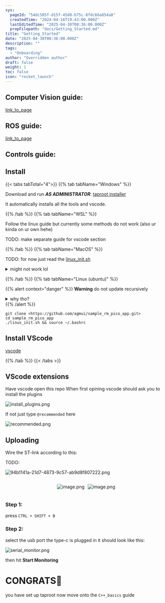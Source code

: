 ```yaml
---
sys:
  pageId: "54dc585f-d15f-45d0-b75c-8fdc66a854a8"
  createdTime: "2024-04-16T19:43:00.000Z"
  lastEditedTime: "2025-04-30T00:36:00.000Z"
  propFilepath: "docs/Getting_Started.md"
title: "Getting_Started"
date: "2025-04-30T00:36:00.000Z"
description: ""
tags:
  - "Onboarding"
author: "Overridden author"
draft: false
weight: 1
toc: false
icon: "rocket_launch"
---
```


## Computer Vision guide:

[link_to_page](86d45bc0-388b-4d26-8848-44f255f73d0e)

## ROS guide:

[link_to_page](3c76c1de-ec8f-46d6-8b0a-294005edc2d5)

## Controls guide:

## Install

{{< tabs tabTotal="4">}}
{{% tab tabName="Windows" %}}

Download and run _**AS ADMINISTRATOR**_: [taproot installer](https://github.com/Thornbots/TeachingFreshies/releases/tag/1.0)

It automatically installs all the tools and vscode.

{{% /tab %}}
{{% tab tabName="WSL" %}}

Follow the linux guide but currently some methods do not work (also ur kinda on ur own hehe)

TODO: make separate guide for vscode section

{{% /tab %}}
{{% tab tabName="MacOS" %}}

TODO: for now just read the [linux_init.sh](https://github.com/agmui/sample_rm_pico_app/blob/main/linux_init.sh)

<details>
<summary>might not work lol</summary>

`brew install libusb pkg-config`

Next install: [vscode](https://code.visualstudio.com/Download)

</details>

{{% /tab %}}
{{% tab tabName="Linux (ubuntu)" %}}

{{% alert context="danger" %}}
**Warning** do not update recursively
<details>
<summary>why tho?</summary>
There are some submodules that may go on for a while (like tinyusb) and I highly
recommend you don't need to get them.
If you want to see what submodules I update just look in `linux_init.sh`
</details>
{{% /alert %}}

```shell
git clone <https://github.com/agmui/sample_rm_pico_app.git>
cd sample_rm_pico_app
./linux_init.sh && source ~/.bashrc
```

## Install VScode

[vscode](https://code.visualstudio.com/Download)

{{% /tab %}}
{{< /tabs >}}

## VScode extensions

Have vscode open this repo
When first opining vscode should ask you to install the plugins

![install_plugins.png](https://prod-files-secure.s3.us-west-2.amazonaws.com/d518164a-d88e-44d1-a4ee-3adb3bd8bce0/89bd30f0-1825-4e77-867b-0a41ce370880/install_plugins.png?X-Amz-Algorithm=AWS4-HMAC-SHA256&X-Amz-Content-Sha256=UNSIGNED-PAYLOAD&X-Amz-Credential=ASIAZI2LB466RUKIKBPJ%2F20250802%2Fus-west-2%2Fs3%2Faws4_request&X-Amz-Date=20250802T230902Z&X-Amz-Expires=3600&X-Amz-Security-Token=IQoJb3JpZ2luX2VjEOX%2F%2F%2F%2F%2F%2F%2F%2F%2F%2FwEaCXVzLXdlc3QtMiJGMEQCIBS%2FaWf4x4dGSKEpYZ2aoHLYQ4DkfuzLNjlgS6bzlyE0AiAz7BTuka6rpU1jebOeyxbtWTmvfksNBlgjWwch%2BLYKWir%2FAwgeEAAaDDYzNzQyMzE4MzgwNSIM%2FDYFMS6wFzaf8fXvKtwDo7rfmmepUgopGIHDPH8qaItQlBqS8tVZLjrvcUvsbBtSNzLAbm4ybeSaGWgUeV6LOe6lHO%2FGth1m2RgWLmnZBXa6AhxZzMxfwdfxdn1wByJ701K%2BT%2FNdgNM9rrJgnNNE4YbPaOd0N4vakfCDrkGt8UYLx58hIkxMT32EbKs8z5KOb0dvk%2B7w5ZLDFq4XOCIXXD4Hcy7Hjy4GSc%2B%2BnQHh2zfkFjUDuNOpZJR4VN0JiFYqnB3Jgy9EcCTjhIEq7SofQGRlzr8PlrFGGahLUdsCNzOytKwA1XIYAkK2bn2qa%2FQO0OoycM3p6vWqUwNBMKsqyxRl4nsq5Ml3HrmfIOpKHNz%2BVOrcRQuexiQByb1ebmy7fm%2F4miduiXYRlfvHaXM%2BefnEEwAtSRtryiD9ByXvh0i%2BAfCwWX3I6Q%2FB%2B030kq%2B0DGgMTsGC2uFO6NxiUgAar%2BkZIbL6IAV2x0pBa9BzyqMA1RuE3z4ijufIvkzgGKMzRCuccplQvBS3zcyCK8sDrYTwOwqPFl8o1DpNlZajpQk3MsO4PdWypP4Viv89xll2s%2F06k5heyH%2F2Q6skGWb4ih1gKLB37y8mw%2FnrUOGqDqeY2EqaL26PoXvnnniF%2F2jfGbySna4yX8UYu3ow2YC6xAY6pgHJIAoc%2Bpu8DyN4R358J9mVpoZ2HvnQqFdDfKTEbCdfNBU3pCnhS2UfexdKT7WUAnBWzhhOSi5L%2B%2FM5OevAbDdistF32F6tAtRCj7kSbkt%2BS1EjfzUq9pFgKb5o66QzhbvkuEDedl55xHdD4G%2BSJlyuRBQb%2F2sNauE0Draz8tudQm4oJliCDse0BLYH5KhJf4T5EzYTIKpXfzXlpdxqeHyY6uwz0iYY&X-Amz-Signature=115250c9ddccacf5ca26d688667231caf0966b3e1a760b2a844728addcda980c&X-Amz-SignedHeaders=host&x-amz-checksum-mode=ENABLED&x-id=GetObject)

If not just type `@recommended` here  

![recommended.png](https://prod-files-secure.s3.us-west-2.amazonaws.com/d518164a-d88e-44d1-a4ee-3adb3bd8bce0/61e661e9-5d85-4dfc-be0d-8d2097a5e793/recommended.png?X-Amz-Algorithm=AWS4-HMAC-SHA256&X-Amz-Content-Sha256=UNSIGNED-PAYLOAD&X-Amz-Credential=ASIAZI2LB466RUKIKBPJ%2F20250802%2Fus-west-2%2Fs3%2Faws4_request&X-Amz-Date=20250802T230902Z&X-Amz-Expires=3600&X-Amz-Security-Token=IQoJb3JpZ2luX2VjEOX%2F%2F%2F%2F%2F%2F%2F%2F%2F%2FwEaCXVzLXdlc3QtMiJGMEQCIBS%2FaWf4x4dGSKEpYZ2aoHLYQ4DkfuzLNjlgS6bzlyE0AiAz7BTuka6rpU1jebOeyxbtWTmvfksNBlgjWwch%2BLYKWir%2FAwgeEAAaDDYzNzQyMzE4MzgwNSIM%2FDYFMS6wFzaf8fXvKtwDo7rfmmepUgopGIHDPH8qaItQlBqS8tVZLjrvcUvsbBtSNzLAbm4ybeSaGWgUeV6LOe6lHO%2FGth1m2RgWLmnZBXa6AhxZzMxfwdfxdn1wByJ701K%2BT%2FNdgNM9rrJgnNNE4YbPaOd0N4vakfCDrkGt8UYLx58hIkxMT32EbKs8z5KOb0dvk%2B7w5ZLDFq4XOCIXXD4Hcy7Hjy4GSc%2B%2BnQHh2zfkFjUDuNOpZJR4VN0JiFYqnB3Jgy9EcCTjhIEq7SofQGRlzr8PlrFGGahLUdsCNzOytKwA1XIYAkK2bn2qa%2FQO0OoycM3p6vWqUwNBMKsqyxRl4nsq5Ml3HrmfIOpKHNz%2BVOrcRQuexiQByb1ebmy7fm%2F4miduiXYRlfvHaXM%2BefnEEwAtSRtryiD9ByXvh0i%2BAfCwWX3I6Q%2FB%2B030kq%2B0DGgMTsGC2uFO6NxiUgAar%2BkZIbL6IAV2x0pBa9BzyqMA1RuE3z4ijufIvkzgGKMzRCuccplQvBS3zcyCK8sDrYTwOwqPFl8o1DpNlZajpQk3MsO4PdWypP4Viv89xll2s%2F06k5heyH%2F2Q6skGWb4ih1gKLB37y8mw%2FnrUOGqDqeY2EqaL26PoXvnnniF%2F2jfGbySna4yX8UYu3ow2YC6xAY6pgHJIAoc%2Bpu8DyN4R358J9mVpoZ2HvnQqFdDfKTEbCdfNBU3pCnhS2UfexdKT7WUAnBWzhhOSi5L%2B%2FM5OevAbDdistF32F6tAtRCj7kSbkt%2BS1EjfzUq9pFgKb5o66QzhbvkuEDedl55xHdD4G%2BSJlyuRBQb%2F2sNauE0Draz8tudQm4oJliCDse0BLYH5KhJf4T5EzYTIKpXfzXlpdxqeHyY6uwz0iYY&X-Amz-Signature=95085b17a7abc3d92a5d3582555e07d36502ef0a5761c4ac18d60139ab19734e&X-Amz-SignedHeaders=host&x-amz-checksum-mode=ENABLED&x-id=GetObject)

## Uploading

Wire the ST-link according to this:

TODO:

![94b1141a-21d7-4873-9c57-ab9d8f807222.png](https://prod-files-secure.s3.us-west-2.amazonaws.com/d518164a-d88e-44d1-a4ee-3adb3bd8bce0/e5fad17d-ab82-4300-9f4c-505ab4b1202c/94b1141a-21d7-4873-9c57-ab9d8f807222.png?X-Amz-Algorithm=AWS4-HMAC-SHA256&X-Amz-Content-Sha256=UNSIGNED-PAYLOAD&X-Amz-Credential=ASIAZI2LB466RUKIKBPJ%2F20250802%2Fus-west-2%2Fs3%2Faws4_request&X-Amz-Date=20250802T230902Z&X-Amz-Expires=3600&X-Amz-Security-Token=IQoJb3JpZ2luX2VjEOX%2F%2F%2F%2F%2F%2F%2F%2F%2F%2FwEaCXVzLXdlc3QtMiJGMEQCIBS%2FaWf4x4dGSKEpYZ2aoHLYQ4DkfuzLNjlgS6bzlyE0AiAz7BTuka6rpU1jebOeyxbtWTmvfksNBlgjWwch%2BLYKWir%2FAwgeEAAaDDYzNzQyMzE4MzgwNSIM%2FDYFMS6wFzaf8fXvKtwDo7rfmmepUgopGIHDPH8qaItQlBqS8tVZLjrvcUvsbBtSNzLAbm4ybeSaGWgUeV6LOe6lHO%2FGth1m2RgWLmnZBXa6AhxZzMxfwdfxdn1wByJ701K%2BT%2FNdgNM9rrJgnNNE4YbPaOd0N4vakfCDrkGt8UYLx58hIkxMT32EbKs8z5KOb0dvk%2B7w5ZLDFq4XOCIXXD4Hcy7Hjy4GSc%2B%2BnQHh2zfkFjUDuNOpZJR4VN0JiFYqnB3Jgy9EcCTjhIEq7SofQGRlzr8PlrFGGahLUdsCNzOytKwA1XIYAkK2bn2qa%2FQO0OoycM3p6vWqUwNBMKsqyxRl4nsq5Ml3HrmfIOpKHNz%2BVOrcRQuexiQByb1ebmy7fm%2F4miduiXYRlfvHaXM%2BefnEEwAtSRtryiD9ByXvh0i%2BAfCwWX3I6Q%2FB%2B030kq%2B0DGgMTsGC2uFO6NxiUgAar%2BkZIbL6IAV2x0pBa9BzyqMA1RuE3z4ijufIvkzgGKMzRCuccplQvBS3zcyCK8sDrYTwOwqPFl8o1DpNlZajpQk3MsO4PdWypP4Viv89xll2s%2F06k5heyH%2F2Q6skGWb4ih1gKLB37y8mw%2FnrUOGqDqeY2EqaL26PoXvnnniF%2F2jfGbySna4yX8UYu3ow2YC6xAY6pgHJIAoc%2Bpu8DyN4R358J9mVpoZ2HvnQqFdDfKTEbCdfNBU3pCnhS2UfexdKT7WUAnBWzhhOSi5L%2B%2FM5OevAbDdistF32F6tAtRCj7kSbkt%2BS1EjfzUq9pFgKb5o66QzhbvkuEDedl55xHdD4G%2BSJlyuRBQb%2F2sNauE0Draz8tudQm4oJliCDse0BLYH5KhJf4T5EzYTIKpXfzXlpdxqeHyY6uwz0iYY&X-Amz-Signature=1e69c141d410e54968dbb2b208acf75bba6468d937266335c31469685bbac603&X-Amz-SignedHeaders=host&x-amz-checksum-mode=ENABLED&x-id=GetObject)

<div style="display: flex;flex-direction: row; column-gap:10px; max-width: 630px;justify-content: center;">
<div>

![image.png](https://prod-files-secure.s3.us-west-2.amazonaws.com/d518164a-d88e-44d1-a4ee-3adb3bd8bce0/210ecb78-1116-4d7b-b9b7-2292f66fa2c2/image.png?X-Amz-Algorithm=AWS4-HMAC-SHA256&X-Amz-Content-Sha256=UNSIGNED-PAYLOAD&X-Amz-Credential=ASIAZI2LB466S2NGATZB%2F20250802%2Fus-west-2%2Fs3%2Faws4_request&X-Amz-Date=20250802T230904Z&X-Amz-Expires=3600&X-Amz-Security-Token=IQoJb3JpZ2luX2VjEOX%2F%2F%2F%2F%2F%2F%2F%2F%2F%2FwEaCXVzLXdlc3QtMiJHMEUCIA86u5CYHuViTN7QeGrmxPX8Qdp2lAPOKYTuv2gDb5U0AiEAwJX%2FcrtKtM%2FlLOD15exSr%2F48AUEwQyMOTSEF0UgZmTwq%2FwMIHhAAGgw2Mzc0MjMxODM4MDUiDMIfGw7VClJwXoEX1ircA4T8EPolycDcE69XaB8PEGFtezhmXlqMbXvLOZbTqlkofogYw4QKQkZVS1a8WBwIZVkd66Z58YiD1bc8j265y99Anfcor4sqAUK3tgaSrMaza2b1Om6FxCp2cpGtM%2B3STH58jn5FtGL2CYf3JbHhW0vEO2Sacga6WrHOStXUg23coMuLShLZGCKQbelAyRRDYHa0K6QEw3chD1zLARyq6wsY5fiOKx9Ty75y3dZjwJ8WFepd3tygzXBAXGaZWXv2eX574XO67Ry%2BUlK5nWRaRKTGFlHSNetbasBlFqQMfmob%2BY9Mhp6J%2FEA9r0vA8WRzFT2S9PQESoJltmPEyBYY2WwTRi7Yw7JmJeAKW%2B1pq8GSGCrIpllh8BXJaeFwAlCTs8kXy8MOd%2Bx4zhrNK9Cw2yxYDpp0ztEp6pbmW9JAy86T2WJhwgkyn0vcs3B57JRp8xXlpjirPoEsT31htrX9IJQLD%2B94vOZfbYbKxs02orAh65ThnWmRs31BTuYF9JTQwyXr3j9qaUNY6QQC7nozulShteMC9wc7oZsQwJ524IYqS0r%2FVBmXXCYwLwkH9%2BNKxWXWy8%2FaYAP0%2B3L7svv%2FeXswHThXFmO7uqnWQWV9bH0%2BLW3Q6sbCtyTnDPB5MMCAusQGOqUBk4gVwXbkKr3JffVgfcfLuGxoUlCYwh4KosuZDuRzwZL5BFZjbFg9LT8QOm82Sm0uzE0nDTRrUvJGoRWGMFa1MHhCdGosJhKUNT%2FjoD2sas9eNJnth7yBCeleAUknAuTZl5OS2IG3TMjGF%2FxcDKO%2FkoTsITCi7iE3IxBJfVjNb2DTO3BmzkEEs3LG20G%2B%2FMIauqlr4f%2FduM3ipdbzzS2XVsKWFCNx&X-Amz-Signature=d3753286412fb075e4ebaf1a48c2f169b91bf6e13e4c888d122eb9f1dc8c6b7c&X-Amz-SignedHeaders=host&x-amz-checksum-mode=ENABLED&x-id=GetObject)

</div>
<div>

![image.png](https://prod-files-secure.s3.us-west-2.amazonaws.com/d518164a-d88e-44d1-a4ee-3adb3bd8bce0/33a0fd0f-8ca6-4a86-8e09-26e95ded1fff/image.png?X-Amz-Algorithm=AWS4-HMAC-SHA256&X-Amz-Content-Sha256=UNSIGNED-PAYLOAD&X-Amz-Credential=ASIAZI2LB466YCZQEREW%2F20250802%2Fus-west-2%2Fs3%2Faws4_request&X-Amz-Date=20250802T230905Z&X-Amz-Expires=3600&X-Amz-Security-Token=IQoJb3JpZ2luX2VjEOb%2F%2F%2F%2F%2F%2F%2F%2F%2F%2FwEaCXVzLXdlc3QtMiJHMEUCIQCdRSeJRgH03nCNZ2M553yhVN7Tfu4csr1pZW3hFOfsNgIgTmrKHejBNvZa9yx%2F9W%2FoiS5d%2FAfh15HaX6RloRlHJFEq%2FwMIHhAAGgw2Mzc0MjMxODM4MDUiDFSQtVP0YsIDimMZuircA%2FbXUjtzji35fKvqYSOepqiR73G6rZHv%2B%2BzDlWlzhqXUyhoYXZYbVkkJIPdp3j%2FmsqMyt3A4jdHpPcHWSHrOjujouy2gVbRHy6yg8fm%2F5KD1rHwr5CoAt7nVR3LjdaIFWdDKtLrw%2BGYku%2Blh9ymCgV2G%2FBis8%2BXyv5vQw2y8cDhAlbYc732v%2BfdNrY4pMFejLlGYfmfeCtfzzUYfQjGL%2F3MlhbrL0A6am35Rpx%2Br6Hsgv%2B7802S2MjfdCm9xWljvaltUEVJxWB%2BO1rD8n7pIDgoowVNzVw2KrjpQBPGLVEFLOSyMohoPkiBTfDNjMgFzgMfyaTh80RqZ%2Fv0RyT4DoER2vu343Ij9DWrBTfx2IWvHjndjFQxKu%2F%2BUi6hEOE%2FViTvYUwG%2F%2BWaBdUCEhMr9infndDNcFfQkp4gm6HWJV93IsSXo3u6JygX0kRMMEuEer1yyTluASAXGYXxvlvJv7tCGPAv0Zx22X4DWjJhq%2FOi%2BqopXF8PWlpw%2BKfa79zpNIE3Vsm1m5chDtYHRAXdEYkAANuqf3ro1Dbw8ATCV5gJmM0jDQHmu%2B5mjmtTvApxnzYssMuHFYULURNvLfs7z%2F58bNZ6kakOI8VcwD1oO0JALupNyA67rXavAE%2FIBMJmBusQGOqUBvKKAtKxcKLawCUifdbWNeIIghP1H9cNw0%2FZjVqatmK9lUI20qz%2B7apt9axj%2FkehTmiVnjeh89YVcIWp8XeLv7R4bzPLgJY%2FlD7UOWpVdq6dxV81twkao9Z%2FzJwC3M4nyu2pYndJMZVHSz%2BhSQuZ%2FKHOKhGet6ZyYtwSGS7cwzjuDktKQAj8ie6RLiJ62iBirkihdebbHma4SrY2Xook3QktevLuA&X-Amz-Signature=2544745e0d4767ed3c6775a3f92a2cb46eee13501d7971027372d9449940314b&X-Amz-SignedHeaders=host&x-amz-checksum-mode=ENABLED&x-id=GetObject)

</div>
</div>

### Step 1:

press `CTRL + SHIFT + B`

### Step 2:

select the usb port the type-c is plugged in it should look like this:

![serial_monitor.png](https://prod-files-secure.s3.us-west-2.amazonaws.com/d518164a-d88e-44d1-a4ee-3adb3bd8bce0/f03f4774-05d4-4393-b6a0-d5efb6d315ab/serial_monitor.png?X-Amz-Algorithm=AWS4-HMAC-SHA256&X-Amz-Content-Sha256=UNSIGNED-PAYLOAD&X-Amz-Credential=ASIAZI2LB466RUKIKBPJ%2F20250802%2Fus-west-2%2Fs3%2Faws4_request&X-Amz-Date=20250802T230902Z&X-Amz-Expires=3600&X-Amz-Security-Token=IQoJb3JpZ2luX2VjEOX%2F%2F%2F%2F%2F%2F%2F%2F%2F%2FwEaCXVzLXdlc3QtMiJGMEQCIBS%2FaWf4x4dGSKEpYZ2aoHLYQ4DkfuzLNjlgS6bzlyE0AiAz7BTuka6rpU1jebOeyxbtWTmvfksNBlgjWwch%2BLYKWir%2FAwgeEAAaDDYzNzQyMzE4MzgwNSIM%2FDYFMS6wFzaf8fXvKtwDo7rfmmepUgopGIHDPH8qaItQlBqS8tVZLjrvcUvsbBtSNzLAbm4ybeSaGWgUeV6LOe6lHO%2FGth1m2RgWLmnZBXa6AhxZzMxfwdfxdn1wByJ701K%2BT%2FNdgNM9rrJgnNNE4YbPaOd0N4vakfCDrkGt8UYLx58hIkxMT32EbKs8z5KOb0dvk%2B7w5ZLDFq4XOCIXXD4Hcy7Hjy4GSc%2B%2BnQHh2zfkFjUDuNOpZJR4VN0JiFYqnB3Jgy9EcCTjhIEq7SofQGRlzr8PlrFGGahLUdsCNzOytKwA1XIYAkK2bn2qa%2FQO0OoycM3p6vWqUwNBMKsqyxRl4nsq5Ml3HrmfIOpKHNz%2BVOrcRQuexiQByb1ebmy7fm%2F4miduiXYRlfvHaXM%2BefnEEwAtSRtryiD9ByXvh0i%2BAfCwWX3I6Q%2FB%2B030kq%2B0DGgMTsGC2uFO6NxiUgAar%2BkZIbL6IAV2x0pBa9BzyqMA1RuE3z4ijufIvkzgGKMzRCuccplQvBS3zcyCK8sDrYTwOwqPFl8o1DpNlZajpQk3MsO4PdWypP4Viv89xll2s%2F06k5heyH%2F2Q6skGWb4ih1gKLB37y8mw%2FnrUOGqDqeY2EqaL26PoXvnnniF%2F2jfGbySna4yX8UYu3ow2YC6xAY6pgHJIAoc%2Bpu8DyN4R358J9mVpoZ2HvnQqFdDfKTEbCdfNBU3pCnhS2UfexdKT7WUAnBWzhhOSi5L%2B%2FM5OevAbDdistF32F6tAtRCj7kSbkt%2BS1EjfzUq9pFgKb5o66QzhbvkuEDedl55xHdD4G%2BSJlyuRBQb%2F2sNauE0Draz8tudQm4oJliCDse0BLYH5KhJf4T5EzYTIKpXfzXlpdxqeHyY6uwz0iYY&X-Amz-Signature=2f61684ae58b1547d9a83c8ec6aeda9fe2232db03c84a245c1450f033f455e42&X-Amz-SignedHeaders=host&x-amz-checksum-mode=ENABLED&x-id=GetObject)

then hit **Start Monitoring**

# CONGRATS🎉

you have set up taproot now move onto the `C++_basics` guide
